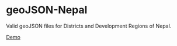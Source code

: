 geoJSON-Nepal
=============

Valid geoJSON files for Districts and Development Regions of Nepal.

[Demo](http://mesaugat.github.io/geoJSON-Nepal/)
